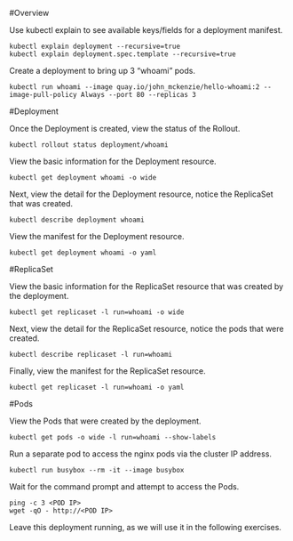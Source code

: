 
#Overview

Use kubectl explain to see available keys/fields for a deployment manifest.
```
kubectl explain deployment --recursive=true
kubectl explain deployment.spec.template --recursive=true
```

Create a deployment to bring up 3 “whoami” pods.
```
kubectl run whoami --image quay.io/john_mckenzie/hello-whoami:2 --image-pull-policy Always --port 80 --replicas 3
```

#Deployment

Once the Deployment is created, view the status of the Rollout.
```
kubectl rollout status deployment/whoami
```

View the basic information for the Deployment resource.
```
kubectl get deployment whoami -o wide
```

Next, view the detail for the Deployment resource, notice the ReplicaSet that was created.
```
kubectl describe deployment whoami
```

View the manifest for the Deployment resource.
```
kubectl get deployment whoami -o yaml
```

#ReplicaSet

View the basic information for the ReplicaSet resource that was created by the deployment.
```
kubectl get replicaset -l run=whoami -o wide
```

Next, view the detail for the ReplicaSet resource, notice the pods that were created.
```
kubectl describe replicaset -l run=whoami
```

Finally, view the manifest for the ReplicaSet resource.
```
kubectl get replicaset -l run=whoami -o yaml
```

#Pods

View the Pods that were created by the deployment.
```
kubectl get pods -o wide -l run=whoami --show-labels
```

Run a separate pod to access the nginx pods via the cluster IP address.
```
kubectl run busybox --rm -it --image busybox
```

Wait for the command prompt and attempt to access the Pods.

```
ping -c 3 <POD IP>
wget -qO - http://<POD IP>
```

Leave this deployment running, as we will use it in the following exercises.
